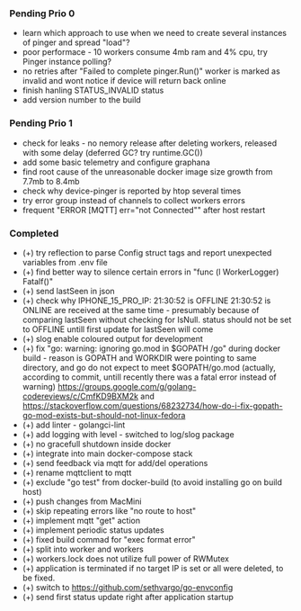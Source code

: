 ### Pending Prio 0

- learn which approach to use when we need to create several instances of pinger and spread "load"?
- poor performace - 10 workers consume 4mb ram and 4% cpu, try Pinger instance polling?
- no retries after "Failed to complete pinger.Run()" worker is marked as invalid and wont notice if device will return back online
- finish hanling STATUS_INVALID status
- add version number to the build
  
### Pending Prio 1

- check for leaks - no nemory release after deleting workers, released with some delay (deferred GC? try runtime.GC())
- add some basic telemetry and configure graphana
- find root cause of the unreasonable docker image size growth from 7.7mb to 8.4mb
- check why device-pinger is reported by htop several times
- try error group instead of channels to collect workers errors
- frequent "ERROR [MQTT] err="not Connected"" after host restart

### Completed

- (+) try reflection to parse Config struct tags and report unexpected variables from .env file
- (+) find better way to silence certain errors in "func (l WorkerLogger) Fatalf()"
- (+) send lastSeen in json
- (+) check why IPHONE_15_PRO_IP: 21:30:52 is OFFLINE 21:30:52 is ONLINE are received at the same time - presumably because of comparing lastSeen without checking for IsNull. status should not be set to OFFLINE untill first update for lastSeen will come
- (+) slog enable coloured output for development
- (+) fix "go: warning: ignoring go.mod in $GOPATH /go" during docker build - reason is GOPATH and WORKDIR were pointing to same directory, and go do not expect to meet $GOPATH/go.mod (actually, according to commit, untill recently there was a fatal error instead of warning) https://groups.google.com/g/golang-codereviews/c/CmfKD9BXM2k and https://stackoverflow.com/questions/68232734/how-do-i-fix-gopath-go-mod-exists-but-should-not-linux-fedora
- (+) add linter - golangci-lint
- (+) add logging with level - switched to log/slog package
- (+) no gracefull shutdown inside docker
- (+) integrate into main docker-compose stack
- (+) send feedback via mqtt for add/del operations
- (+) rename mqttclient to mqtt
- (+) exclude "go test" from docker-build (to avoid installing go on build host)
- (+) push changes from MacMini
- (+) skip repeating errors like "no route to host"
- (+) implement mqtt "get" action
- (+) implement periodic status updates
- (+) fixed build commad for "exec format error"
- (+) split into worker and workers
- (+) workers.lock does not utilize full power of RWMutex
- (+) application is terminated if no target IP is set or all were deleted, to be fixed.
- (+) switch to https://github.com/sethvargo/go-envconfig
- (+) send first status update right after application startup